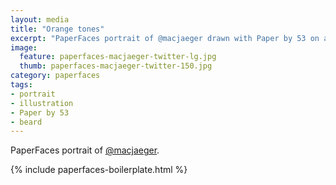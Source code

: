 ```yaml
---
layout: media
title: "Orange tones"
excerpt: "PaperFaces portrait of @macjaeger drawn with Paper by 53 on an iPad."
image:   
  feature: paperfaces-macjaeger-twitter-lg.jpg
  thumb: paperfaces-macjaeger-twitter-150.jpg
category: paperfaces
tags: 
- portrait
- illustration
- Paper by 53
- beard
---
```


PaperFaces portrait of [@macjaeger](http://twitter.com/macjaeger).

{% include paperfaces-boilerplate.html %}